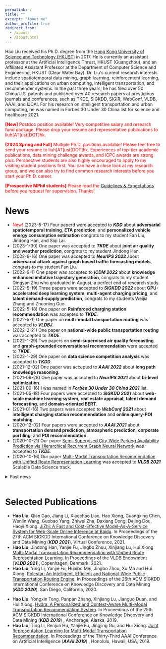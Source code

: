 ```yaml
---
permalink: /
title: ""
excerpt: "About me"
author_profile: true
redirect_from: 
  - /about/
  - /about.html
---
```

Hao Liu received his Ph.D. degree from the [Hong Kong University of Science and Technology (HKUST)](https://www.ust.hk) in 2017.  He is currently an assistant professor at the Artificial Intelligence Thrust, HKUST (Guangzhou), and an Affiliated Assistant Professor at the Department of Computer Science and Engineering, HKUST (Clear Water Bay).
Dr. Liu's current research interests include spatiotemporal data mining, graph learning, reinforcement learning, and their applications on urban computing, intelligent transportation, and recommender systems. 
In the past three years, he has filed over 50 China/U.S. patents and published over 40 research papers at prestigious journals and conferences, such as TKDE, SIGKDD, SIGIR, WebConf, VLDB, AAAI, and IJCAI. For his research on intelligent transportation and urban computing, he was named in Forbes 30 Under 30 China list for science and healthcare 2021.

<!-- After spending several years in industrial research, Hao back to [Hong Kong University of Science and Technology (HKUST)](https://www.ust.hk), where he started his research career.
Previously, Hao was a Research Scientist at Business Intelligence Lab, [Baidu Research](http://research.baidu.com/) and a Postdoctoral Fellow at the HKUST.
Hao received his Ph.D. degree from HKUST in 2017. 
He also received a Bachelor degree from [South China University of Technology](https://www.scut.edu.cn/) in 2012. 
His general research interests are in data mining, machine learning, and big data management, with a special focus on mobile analytics and urban computing.
-->

<span style="color:red"> **[New]** Postdoc position available! Very competitive salary and research fund package. Please drop your resume and representative publications to liuh\[AT\]ust\[DOT\]hk. 
<span id="main"> </span>

<span style="color:red"> **[2024 Spring and Fall]** Multiple Ph.D. positions available! 
Please feel free to send your resume to liuh\[AT\]ust\[DOT\]hk. Experiences of top-tier academic publications, data mining challenge awards, and ICPC awards are strong plus. Perspective students are also highly encouraged to apply to my visiting student positions first. You can have a close look at my research group, and we can also try to find common research interests before you start your Ph.D. career. 
<span id="main"> </span>

<span style="color:red"> **[Prospective MPhil students]** Please read the [Guidelines & Expectations](http://RaymondHLIU.github.io/files/MPhil_Guideline.pdf) before you request for supervision. Thanks! 
<span id="main"> </span>

News
======
* <span style="color:red">New!</span> (2023-5-17) Four paperd were accepted to ***KDD*** about **adversarial spatiotemporal training**, **ETA prediction**, and **personalized vehicle energy consumption estimation** congrats to my student Fan Liu, Jindong Han, and Siqi Lai.
* (2023-1-30) One paper was accepted to ***TKDE*** about **joint air quality and weather prediction**, congrats to my student Jindong Han.
* (2022-9-16) One paper was accepted to ***NeurIPS 2022*** about **adversarial attack against graph based traffic forecasting models**, congrats to my student Fan Liu.
* (2022-9-1) One paper was accepted to ***ICDM 2022*** about **knowledge enhanced imitative trajectory generation**, congrats to my student Qingyan Zhu who graduated in August, a perfect end of research study.
* (2022-5-19) Three papers were accepted to ***SIGKDD 2022*** about **GPU-accelerated deep learning system**, **multi-agent charging pricing**, and **talent demand-supply prediction**, congrats to my students Weijia Zhang and Zhuoning Guo.
* (2022-5-18) One paper on **Reinforced charging station recommendation** was accepted to ***TKDE***.
* (2022-5-1) One paper on **multi-modal transportation routing** was accepted to ***VLDBJ***.
* (2022-2-21) One paper on **national-wide public transportation routing** was accepted to ***TKDE***.
* (2022-1-29) Two papers on **semi-supervised air quality forecasting** and **graph-grounded conversational recommendation** were accepted to ***TKDE***.
* (2022-1-29) One paper on **data science competition analysis** was accepted to ***TKDD***.
* (2021-12-02) One paper was accepted to ***AAAI 2022*** about **long path knowledge reasoning**.
* (2021-09-28) One paper was accepted to ***NeurIPS 2021*** about **bi-level optimization**.
* (2021-09-16) I was named in ***Forbes 30 Under 30 China 2021*** list.
* (2021-05-18) Four papers were accepted to ***SIGKDD 2021*** about **web-scale machine learning system**, **real estate appraisal**, **talent demand forecasting**, and **domain-oriented BERT**.
* (2021-01-16) Two papers were accepted to ***WebConf 2021*** about **intelligent charging station recommendation** and **online query-POI matching**.
* (2020-12-02) Four papers were accepted to ***AAAI 2021*** about **transportation demand prediction**, **atmospheric prediction**, **corporate porfiling**, and **POI recommendation**.
* (2020-10-21) Our paper [Semi-Supervised City-Wide Parking Availability Prediction via Hierarchical Recurrent Graph Neural Network](https://ieeexplore.ieee.org/document/9241427)  was accepted to ***TKDE***.
* (2020-10-16) Our paper [Multi-Modal Transportation Recommendation with Unified Route Representation Learning](https://raymondhliu.github.io/) was accepted to ***VLDB 2021*** Scalable Data Science track.
<details>
<summary>Past news</summary>
<!-- * (2020-05-16) Our paper [Polestar: An Intelligent, Efficient and National-Wide Public Transportation Routing Engine](http://RaymondHLIU.github.io/files/KDD20-polestar.pdf) was accepted to ***KDD 2020*** ADS track as oral (oral accpetence rate 5.8%). -->
<!-- * (2020-05-16) Our paper [Competitive Analysis for Points of Interest](http://RaymondHLIU.github.io/files/KDD20-competitive.pdf) was accepted to ***KDD 2020*** research track. -->
<!-- * (2020-04-23) Our paper [Spatio-Temporal Dual Graph Attention Network for Query-POI Matching](http://RaymondHLIU.github.io/files/SIGIR20-matching.pdf) was accepted to ***SIGIR 2020***. -->
<!-- * (2020-04-23) Our paper [Spatial Object Recommendation with Hints: When Spatial Granularity Matters](http://RaymondHLIU.github.io/files/SIGIR20-poirec.pdf) was accepted to ***SIGIR 2020***. -->
<!-- * (2020-04-21) Our paper [Why We Go Where We Go: Profiling User Decisions on Choosing POIs](https://www.ijcai.org/Proceedings/2020/0478.pdf) was accepted to ***IJCAI 2020***. -->
<!-- * (2020-03-31) Our paper [Incorporating Multi-Source Urban Data for Personalized and Context-Aware Multi-Modal Transportation Recommendation](https://ieeexplore.ieee.org/document/9063461) was accepted to ***TKDE***.  -->
* (2020-03-16) Our Cross-City Multi-Modal Recommendation service get online! This service covers over 330 cities in mainland China.<br>
* (2019-08-02) We organized "The KDD Cup 2019 Regular ML Track", Context-Aware Multi-Modal Transportation Recommendation. We attracted over 1700 teams participates.<br>
* (2018-9-01) Our Multi-Modal Transportation Recommendation service get online! Download Baidu Maps and try Zhixing!<br>
</details><br>



Selected Publications
======
* **Hao Liu**, Qian Gao, Jiang Li, Xiaochao Liao, Hao Xiong, Guangxing Chen, Wenlin Wang,
Guobao Yang, Zhiwei Zha, Daxiang Dong, Dejing Dou, Haoyi Xiong. [JiZhi: A Fast and Cost-Effective Model-As-A-Service System for
Web-Scale Online Inference at Baidu](https://raymondhliu.github.io/). In Proceedings of the 27th ACM SIGKDD International Conference on Knowledge Discovery and Data Mining  (***KDD 2021***), Virtual Conference, 2021.
* **Hao Liu**, Jindong Han, Yanjie Fu, Jingbo Zhou, Xinjiang Lu, Hui Xiong. [Multi-Modal Transportation Recommendation with Unified Route Representation Learning](https://raymondhliu.github.io/). In Proceedings of the VLDB Endowment (***VLDB 2021***), Copenhagen, Denmark, 2021.
* **Hao Liu**, Ying Li, Yanjie Fu, Huaibo Mei, Jingbo Zhou, Xu Ma and Hui Xiong. [Polestar: An Intelligent, Efficient and National-Wide Public Transportation Routing Engine](http://RaymondHLIU.github.io/files/KDD20-polestar.pdf). In Proceedings of the 26th ACM SIGKDD International Conference on Knowledge Discovery and Data Mining (***KDD 2020***), San Diego, California, 2020.
<!-- * Zixuan Yuan, **Hao Liu\***, Yanchi Liu, Denghui Zhang, Fei Yi, Nengjun Zhu and Hui Xiong. [Spatio-Temporal Dual Graph Attention Network for Query-POI Matching](http://RaymondHLIU.github.io/files/SIGIR20-matching.pdf). In Proceedings of the 43rd International ACM SIGIR Conference on Research and Development in Information Retrieval (***SIGIR 2020***), Xi'an, China, 2020. -->
<!-- * Weijia Zhang, **Hao Liu\***, Yanchi Liu, Jingbo Zhou, and Hui Xiong. [Semi-Supervised Hierarchical Recurrent Graph Neural Network for City-Wide Parking Availability Prediction](http://RaymondHLIU.github.io/files/AAAI20-parking.pdf). In Proceedings of the Thirty-Fourth AAAI Conference on Artificial Intelligence (***AAAI 2020***), New York City, USA, 2020. -->
* **Hao Liu**, Yongxin Tong, Panpan Zhang, Xinjiang Lu, Jianguo Duan, and Hui Xiong. [Hydra: A Personalized and Context-Aware Multi-Modal Transportation Recommendation System](http://RaymondHLIU.github.io/files/KDD19-Hydra.pdf). In Proceedings of the 25th ACM SIGKDD International Conference on Knowledge Discovery and Data Mining (***KDD 2019***) , Anchorage, Alaska, 2019.
* **Hao Liu**, Ting Li, Renjun Hu, Yanjie Fu, Jingjing Gu, and Hui Xiong. [Joint Representation Learning for Multi-Modal Transportation Recommendation](http://RaymondHLIU.github.io/files/AAAI19-trans2vec.pdf).
In Proceedings of the Thirty-Third AAAI Conference on Artificial Intelligence (***AAAI 2019***) , Honolulu, Hawaii, USA, 2019.


